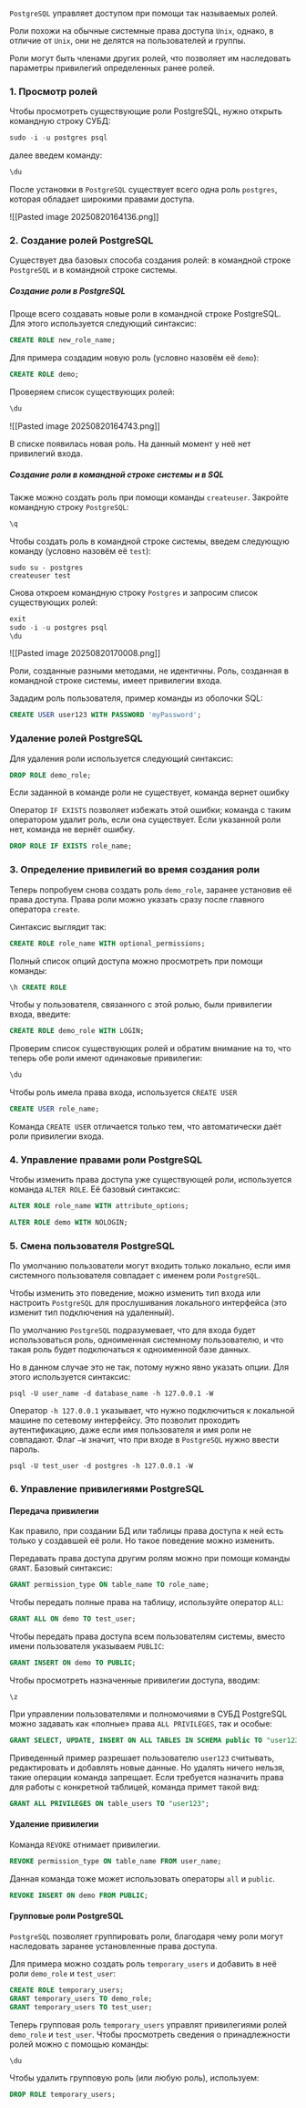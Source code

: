 
`PostgreSQL` управляет доступом при помощи так называемых ролей.

Роли похожи на обычные системные права доступа `Unix`, однако, в отличие от `Unix`, они не делятся на пользователей и группы.

Роли могут быть членами других ролей, что позволяет им наследовать параметры привилегий определенных ранее ролей.

### 1. Просмотр ролей

Чтобы просмотреть существующие роли PostgreSQL, нужно открыть командную строку СУБД:

```sql
sudo -i -u postgres psql
```

далее введем команду:

```sql
\du
```

После установки в `PostgreSQL` существует всего одна роль `postgres`, которая обладает широкими правами доступа.

![[Pasted image 20250820164136.png]]

### 2. Создание ролей PostgreSQL

Существует два базовых способа создания ролей: в командной строке `PostgreSQL` и в командной строке системы.

##### Создание роли в PostgreSQL

Проще всего создавать новые роли в командной строке PostgreSQL. Для этого используется следующий синтаксис:

```sql
CREATE ROLE new_role_name;
```

Для примера создадим новую роль (условно назовём её `demo`):

```sql
CREATE ROLE demo;
```

Проверяем список существующих ролей:

```sql
\du
```

![[Pasted image 20250820164743.png]]

В списке появилась новая роль. На данный момент у неё нет привилегий входа.

##### Создание роли в командной строке системы и в SQL

Также можно создать роль при помощи команды `createuser`. Закройте командную строку `PostgreSQL`:

```sql
\q
```

Чтобы создать роль в командной строке системы, введем следующую команду (условно назовём её `test`):

```shell
sudo su - postgres
createuser test
```

Снова откроем командную строку `Postgres` и запросим список существующих ролей:

```sql
exit
sudo -i -u postgres psql
\du
```

![[Pasted image 20250820170008.png]]

Роли, созданные разными методами, не идентичны. Роль, созданная в командной строке системы, имеет привилегии входа.

Зададим роль пользователя, пример команды из оболочки SQL:

```sql
CREATE USER user123 WITH PASSWORD 'myPassword';
```

### Удаление ролей PostgreSQL

Для удаления роли используется следующий синтаксис:

```sql
DROP ROLE demo_role;
```

Если заданной в команде роли не существует, команда вернет ошибку

Оператор `IF EXISTS` позволяет избежать этой ошибки; команда с таким оператором удалит роль, если она существует. Если указанной роли нет, команда не вернёт ошибку.

```sql
DROP ROLE IF EXISTS role_name;
```

### 3. Определение привилегий во время создания роли

Теперь попробуем снова создать роль `demo_role`, заранее установив её права доступа. Права роли можно указать сразу после главного оператора `create`.

Синтаксис выглядит так:

```sql
CREATE ROLE role_name WITH optional_permissions;
```

Полный список опций доступа можно просмотреть при помощи команды:

```sql
\h CREATE ROLE
```

Чтобы у пользователя, связанного с этой ролью, были привилегии входа, введите:

```sql
CREATE ROLE demo_role WITH LOGIN;
```

Проверим список существующих ролей и обратим внимание на то, что теперь обе роли имеют одинаковые привилегии:

```sql
\du
```

Чтобы роль имела права входа, используется `CREATE USER`

```sql
CREATE USER role_name;
```

Команда `CREATE USER` отличается только тем, что автоматически даёт роли привилегии входа.

### 4. Управление правами роли PostgreSQL

Чтобы изменить права доступа уже существующей роли, используется команда `ALTER ROLE`. Её базовый синтаксис:

```sql
ALTER ROLE role_name WITH attribute_options;
```

```sql
ALTER ROLE demo WITH NOLOGIN;
```

### 5. Смена пользователя PostgreSQL

По умолчанию пользователи могут входить только локально, если имя системного пользователя совпадает с именем роли `PostgreSQL`.

Чтобы изменить это поведение, можно изменить тип входа или настроить `PostgreSQL` для прослушивания локального интерфейса (это изменит тип подключения на удаленный).

По умолчанию `PostgreSQL` подразумевает, что для входа будет использоваться роль, одноименная системному пользователю, и что такая роль будет подключаться к одноименной базе данных.

Но в данном случае это не так, потому нужно явно указать опции. Для этого используется синтаксис:

```shell
psql -U user_name -d database_name -h 127.0.0.1 -W
```

Оператор `-h 127.0.0.1` указывает, что нужно подключиться к локальной машине по сетевому интерфейсу. Это позволит проходить аутентификацию, даже если имя пользователя и имя роли не совпадают. Флаг `–W` значит, что при входе в `PostgreSQL` нужно ввести пароль.

```shell
psql -U test_user -d postgres -h 127.0.0.1 -W
```

### 6. Управление привилегиями PostgreSQL

#### Передача привилегии

Как правило, при создании БД или таблицы права доступа к ней есть только у создавшей её роли. Но такое поведение можно изменить.

Передавать права доступа другим ролям можно при помощи команды `GRANT`. Базовый синтаксис:

```sql
GRANT permission_type ON table_name TO role_name;
```

Чтобы передать полные права на таблицу, используйте оператор `ALL`:

```sql
GRANT ALL ON demo TO test_user;
```

Чтобы передать права доступа всем пользователям системы, вместо имени пользователя указываем `PUBLIC`:

```sql
GRANT INSERT ON demo TO PUBLIC;
```

Чтобы просмотреть назначенные привилегии доступа, вводим:

```shell
\z
```

При управлении пользователями и полномочиями в СУБД PostgreSQL можно задавать как «полные» права `ALL PRIVILEGES`, так и особые:

```sql
GRANT SELECT, UPDATE, INSERT ON ALL TABLES IN SCHEMA public TO "user123";
```

Приведенный пример разрешает пользователю `user123` считывать, редактировать и добавлять новые данные. Но удалять ничего нельзя, такие операции команда запрещает. Если требуется назначить права для работы с конкретной таблицей, команда примет такой вид:

```sql
GRANT ALL PRIVILEGES ON table_users TO "user123";
```

#### Удаление привилегии

Команда `REVOKE` отнимает привилегии.

```sql
REVOKE permission_type ON table_name FROM user_name;
```

Данная команда тоже может использовать операторы `all` и `public`.

```sql
REVOKE INSERT ON demo FROM PUBLIC;
```

#### Групповые роли PostgreSQL

`PostgreSQL` позволяет группировать роли, благодаря чему роли могут наследовать заранее установленные права доступа.

Для примера можно создать роль `temporary_users` и добавить в неё роли `demo_role` и `test_user`:

```sql
CREATE ROLE temporary_users;
GRANT temporary_users TO demo_role;
GRANT temporary_users TO test_user;
```

Теперь групповая роль `temporary_users` управлят привилегиями ролей `demo_role` и `test_user`. Чтобы просмотреть сведения о принадлежности ролей можно с помощью команды:

```
\du
```

Чтобы удалить групповую роль (или любую роль), используем:

```sql
DROP ROLE temporary_users;
```

